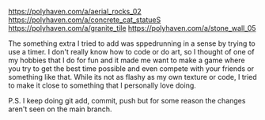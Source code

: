 https://polyhaven.com/a/aerial_rocks_02
https://polyhaven.com/a/concrete_cat_statueS
https://polyhaven.com/a/granite_tile
https://polyhaven.com/a/stone_wall_05

The something extra I tried to add was sppedrunning in a sense by trying to use a timer. I don't really know how to code or do art, so I thought of one of my hobbies that I do for fun and it made me want to make a game where you try to get the best time
possible and even compete with your friends or something like that. While its not as flashy as my own texture or code, I tried to make it close to something that I personally love doing.

P.S. I keep doing git add, commit, push but for some reason the changes aren't seen on the main branch. 
